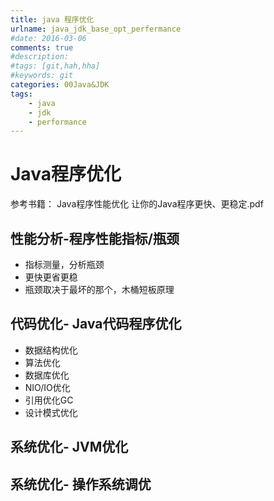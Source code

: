 ```yaml
---
title: java 程序优化
urlname: java_jdk_base_opt_perfermance
#date: 2016-03-06
comments: true
#description: 
#tags: [git,hah,hha]
#keywords: git
categories: 00Java&JDK
tags:
    - java
    - jdk
    - performance
---
```


# Java程序优化

参考书籍： Java程序性能优化  让你的Java程序更快、更稳定.pdf

## 性能分析-程序性能指标/瓶颈
- 指标测量，分析瓶颈
- 更快更省更稳
- 瓶颈取决于最坏的那个，木桶短板原理

## 代码优化- Java代码程序优化
- 数据结构优化
- 算法优化 
- 数据库优化
- NIO/IO优化
- 引用优化GC
- 设计模式优化
## 系统优化- JVM优化
## 系统优化- 操作系统调优